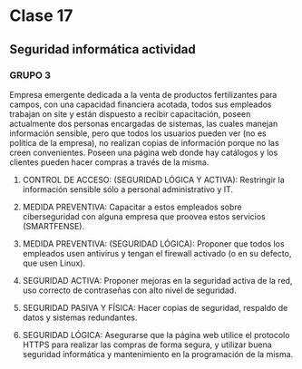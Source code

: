 # Clase 17

## Seguridad informática actividad

### GRUPO 3

Empresa emergente dedicada a la venta de productos fertilizantes para campos, con
una capacidad financiera acotada, todos sus empleados trabajan on site y están
dispuesto a recibir capacitación, poseen actualmente dos personas encargadas de
sistemas, las cuales manejan información sensible, pero que todos los usuarios pueden
ver (no es política de la empresa), no realizan copias de información porque no las
creen convenientes. Poseen una página web donde hay catálogos y los clientes pueden
hacer compras a través de la misma.

1) CONTROL DE ACCESO: (SEGURIDAD LÓGICA Y ACTIVA): Restringir la información sensible sólo a personal administrativo y IT.

2) MEDIDA PREVENTIVA: Capacitar a estos empleados sobre ciberseguridad con alguna empresa que proovea estos servicios (SMARTFENSE).

3) MEDIDA PREVENTIVA: (SEGURIDAD LÓGICA): Proponer que todos los empleados usen antivirus y tengan el firewall activado 
(o en su defecto, que usen Linux).

4) SEGURIDAD ACTIVA: Proponer mejoras en la seguridad activa de la red, uso correcto de contraseñas con alto nivel de seguridad.

5) SEGURIDAD PASIVA Y FÍSICA: Hacer copias de seguridad, respaldo de datos y sistemas redundantes.

6) SEGURIDAD LÓGICA: Asegurarse que la página web utilice el protocolo HTTPS para realizar las compras de forma segura, y utilizar buena seguridad informática y mantenimiento en la programación de la misma.
